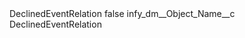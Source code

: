 <?xml version="1.0" encoding="UTF-8"?>
<CustomMetadata xmlns="http://soap.sforce.com/2006/04/metadata" xmlns:xsi="http://www.w3.org/2001/XMLSchema-instance" xmlns:xsd="http://www.w3.org/2001/XMLSchema">
    <label>DeclinedEventRelation</label>
    <protected>false</protected>
    <values>
        <field>infy_dm__Object_Name__c</field>
        <value xsi:type="xsd:string">DeclinedEventRelation</value>
    </values>
</CustomMetadata>
